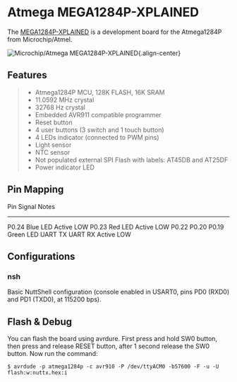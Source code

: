 Atmega MEGA1284P-XPLAINED
=========================

The
[MEGA1284P-XPLAINED](https://www.microchip.com/en-us/development-tool/ATMEGA1284P-XPLD)
is a development board for the Atmega1284P from Microchip/Atmel.

![Microchip/Atmega MEGA1284P-XPLAINED](board.jpg){.align-center}

Features
--------

> -   Atmega1284P MCU, 128K FLASH, 16K SRAM
> -   11.0592 MHz crystal
> -   32768 Hz crystal
> -   Embedded AVR911 compatible programmer
> -   Reset button
> -   4 user buttons (3 switch and 1 touch button)
> -   4 LEDs indicator (connected to PWM pins)
> -   Light sensor
> -   NTC sensor
> -   Not populated external SPI Flash with labels: AT45DB and AT25DF
> -   Power indicator LED

Pin Mapping
-----------

  Pin                 Signal                      Notes
  ------------------- --------------------------- ------------
  P0.24               Blue LED                    Active LOW
  P0.23               Red LED                     Active LOW
  P0.22 P0.20 P0.19   Green LED UART TX UART RX   Active LOW

Configurations
--------------

### nsh

Basic NuttShell configuration (console enabled in USART0, pins PD0
(RXD0) and PD1 (TXD0), at 115200 bps).

Flash & Debug
-------------

You can flash the board using avrdure. First press and hold SW0 button,
then press and release RESET button, after 1 second release the SW0
button. Now run the command:

    $ avrdude -p atmega1284p -c avr910 -P /dev/ttyACM0 -b57600 -F -u -U flash:w:nuttx.hex:i
